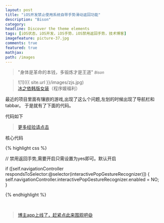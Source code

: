 ```yaml
---
layout: post
title: "iOS开发禁止使用系统自带手势滑动返回功能"
description: "Bison"
category: 
headline: Discover the theme elements
tags: [iOS状态，iOS开发，iOS手势，iOS禁用返回手势，技术博客]
imagefeature: picture-37.jpg
comments: true
featured: true
mathjax: 
path: /images
---
```


>&quot;身体是革命的本钱，多锻炼才是王道&quot;
><small><cite title="Plato">Bison</cite></small>

>![1]({{ site.url }}/images/zjs.jpg)<br>
>[冰之依韩版女装](http://allluckly.taobao.com/)（程序媛福利）

最近的项目里面有镶嵌的游戏,出现了这么个问题,左划的时候出现了导航栏和tabbar。
于是就有了下面的代码。

代码如下<br>

 > [更多经验请点击](http://www.allluckly.cn/) 

核心代码


{% highlight css %}

// 禁用返回手势,需要开启只需设置为yes即可。默认开启  

if ([self.navigationController respondsToSelector:@selector(interactivePopGestureRecognizer)]) {  
self.navigationController.interactivePopGestureRecognizer.enabled = NO;  
}  


{% endhighlight %}

<br>

> [博主app上线了，赶紧点此来围观吧😄](https://itunes.apple.com/us/app/it-blog-zi-xueios-kai-fa-jin/id1067787090?l=zh&ls=1&mt=8)<br>

